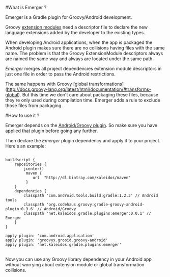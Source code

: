 #What is Emerger ?

Emerger is a Gradle plugin for Groovy/Android development.

Groovy [extension modules](http://www.groovy-lang.org/metaprogramming.html#_extension_modules) need a descriptor file to
declare the new language extensions added by the developer to the existing types.

When developing Android applications, when the app is packaged the Android plugin makes sure there are no collisions
having files with the same name. The problem is that the Groovy ExtensionModule descriptors always are named the same
way and always are located under the same path.

*Emerger* merges all project dependencies extension module descriptors in just one file in order to pass the Android
restrictions.

The same happens with Groovy [global transformations] (http://docs.groovy-lang.org/latest/html/documentation/#transforms-global).
But this time we don't care about packaging these files, because they're only used during compilation time.
Emerger adds a rule to exclude those files from packaging.

#How to use it ?

Emerger depends on the [Android/Groovy plugin](https://github.com/groovy/groovy-android-gradle-plugin). So make sure
you have applied that plugin before going any further.

Then declare the *Emerger* plugin dependency and apply it to your project. Here's an example:

<pre>
<code>
buildscript {
    repositories {
        jcenter()
         maven {
            url  "http://dl.bintray.com/kaleidos/maven"
         }
    }
    dependencies {
        classpath 'com.android.tools.build:gradle:1.2.3' // Android tools
        classpath 'org.codehaus.groovy:gradle-groovy-android-plugin:0.3.6' // Android/Groovy
        classpath 'net.kaleidos.gradle.plugins:emerger:0.0.1' // Emerger
    }
}

apply plugin: 'com.android.application'
apply plugin: 'groovyx.grooid.groovy-android'
apply plugin: 'net.kaleidos.gradle.plugins.emerger'
</code>
</pre>

Now you can use any Groovy library dependency in your Android app without worrying about extension module
or global transformation collisions.

